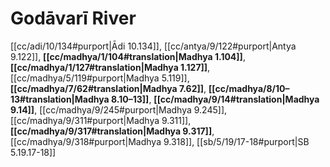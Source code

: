 # Godāvarī River

[[cc/adi/10/134#purport|Ādi 10.134]], [[cc/antya/9/122#purport|Antya 9.122]], **[[cc/madhya/1/104#translation|Madhya 1.104]]**, **[[cc/madhya/1/127#translation|Madhya 1.127]]**, [[cc/madhya/5/119#purport|Madhya 5.119]], **[[cc/madhya/7/62#translation|Madhya 7.62]]**, **[[cc/madhya/8/10–13#translation|Madhya 8.10–13]]**, **[[cc/madhya/9/14#translation|Madhya 9.14]]**, [[cc/madhya/9/245#purport|Madhya 9.245]], [[cc/madhya/9/311#purport|Madhya 9.311]], **[[cc/madhya/9/317#translation|Madhya 9.317]]**, [[cc/madhya/9/318#purport|Madhya 9.318]], [[sb/5/19/17-18#purport|SB 5.19.17-18]]

